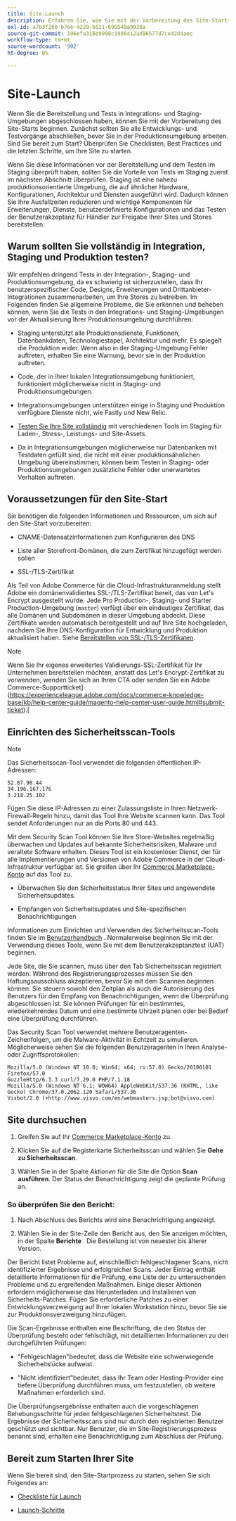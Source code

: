 ```yaml
---
title: Site-Launch
description: Erfahren Sie, wie Sie mit der Vorbereitung des Site-Starts beginnen.
exl-id: a7b3f260-b76e-4220-b521-699548a9928a
source-git-commit: 196efa316b9998c1980412ad96577d7ce42d4aec
workflow-type: tm+mt
source-wordcount: '902'
ht-degree: 0%

---
```


# Site-Launch

Wenn Sie die Bereitstellung und Tests in Integrations- und Staging-Umgebungen abgeschlossen haben, können Sie mit der Vorbereitung des Site-Starts beginnen. Zunächst sollten Sie alle Entwicklungs- und Testvorgänge abschließen, bevor Sie in der Produktionsumgebung arbeiten. Sind Sie bereit zum Start? Überprüfen Sie Checklisten, Best Practices und die letzten Schritte, um Ihre Site zu starten.

Wenn Sie diese Informationen vor der Bereitstellung und dem Testen im Staging überprüft haben, sollten Sie die Vorteile von Tests im Staging zuerst im nächsten Abschnitt überprüfen. Staging ist eine nahezu produktionsorientierte Umgebung, die auf ähnlicher Hardware, Konfigurationen, Architektur und Diensten ausgeführt wird. Dadurch können Sie Ihre Ausfallzeiten reduzieren und wichtige Komponenten für Erweiterungen, Dienste, benutzerdefinierte Konfigurationen und das Testen der Benutzerakzeptanz für Händler zur Freigabe Ihrer Sites und Stores bereitstellen.

## Warum sollten Sie vollständig in Integration, Staging und Produktion testen?

Wir empfehlen dringend Tests in der Integration-, Staging- und Produktionsumgebung, da es schwierig ist sicherzustellen, dass Ihr benutzerspezifischer Code, Designs, Erweiterungen und Drittanbieter-Integrationen zusammenarbeiten, um Ihre Stores zu betreiben. Im Folgenden finden Sie allgemeine Probleme, die Sie erkennen und beheben können, wenn Sie die Tests in den Integrations- und Staging-Umgebungen vor der Aktualisierung Ihrer Produktionsumgebung durchführen:

- Staging unterstützt alle Produktionsdienste, Funktionen, Datenbankdaten, Technologiestapel, Architektur und mehr. Es spiegelt die Produktion wider. Wenn also in der Staging-Umgebung Fehler auftreten, erhalten Sie eine Warnung, bevor sie in der Produktion auftreten.

- Code, der in Ihrer lokalen Integrationsumgebung funktioniert, funktioniert möglicherweise nicht in Staging- und Produktionsumgebungen.

- Integrationsumgebungen unterstützen einige in Staging und Produktion verfügbare Dienste nicht, wie Fastly und New Relic.

- [Testen Sie Ihre Site vollständig](../test/guidance.md) mit verschiedenen Tools im Staging für Laden-, Stress-, Leistungs- und Site-Assets.

- Da in Integrationsumgebungen möglicherweise nur Datenbanken mit Testdaten gefüllt sind, die nicht mit einer produktionsähnlichen Umgebung übereinstimmen, können beim Testen in Staging- oder Produktionsumgebungen zusätzliche Fehler oder unerwartetes Verhalten auftreten.

## Voraussetzungen für den Site-Start

Sie benötigen die folgenden Informationen und Ressourcen, um sich auf den Site-Start vorzubereiten:

- CNAME-Datensatzinformationen zum Konfigurieren des DNS

- Liste aller Storefront-Domänen, die zum Zertifikat hinzugefügt werden sollen

- SSL-/TLS-Zertifikat

Als Teil von Adobe Commerce für die Cloud-Infrastrukturanmeldung stellt Adobe ein domänenvalidiertes SSL-/TLS-Zertifikat bereit, das von Let&#39;s Encrypt ausgestellt wurde. Jede Pro Production-, Staging- und Starter Production-Umgebung (`master`) verfügt über ein eindeutiges Zertifikat, das alle Domänen und Subdomänen in dieser Umgebung abdeckt. Diese Zertifikate werden automatisch bereitgestellt und auf Ihre Site hochgeladen, nachdem Sie Ihre DNS-Konfiguration für Entwicklung und Produktion aktualisiert haben. Siehe [Bereitstellen von SSL-/TLS-Zertifikaten](../cdn/fastly-configuration.md#provision-ssltls-certificates).

>[!NOTE]
>
>Wenn Sie Ihr eigenes erweitertes Validierungs-SSL-Zertifikat für Ihr Unternehmen bereitstellen möchten, anstatt das Let&#39;s Encrypt-Zertifikat zu verwenden, wenden Sie sich an Ihren CTA oder senden Sie ein Adobe Commerce-Supportticket](https://experienceleague.adobe.com/docs/commerce-knowledge-base/kb/help-center-guide/magento-help-center-user-guide.html#submit-ticket).[

## Einrichten des Sicherheitsscan-Tools

>[!NOTE]
>
>Das Sicherheitsscan-Tool verwendet die folgenden öffentlichen IP-Adressen:
>
>```text
>52.87.98.44
>34.196.167.176
>3.218.25.102
>```
>
>Fügen Sie diese IP-Adressen zu einer Zulassungsliste in Ihren Netzwerk-Firewall-Regeln hinzu, damit das Tool Ihre Website scannen kann. Das Tool sendet Anforderungen nur an die Ports 80 und 443.

Mit dem Security Scan Tool können Sie Ihre Store-Websites regelmäßig überwachen und Updates auf bekannte Sicherheitsrisiken, Malware und veraltete Software erhalten. Dieses Tool ist ein kostenloser Dienst, der für alle Implementierungen und Versionen von Adobe Commerce in der Cloud-Infrastruktur verfügbar ist. Sie greifen über Ihr [Commerce Marketplace-Konto](https://account.magento.com/customer/account/login) auf das Tool zu.

- Überwachen Sie den Sicherheitsstatus Ihrer Sites und angewendete Sicherheitsupdates.

- Empfangen von Sicherheitsupdates und Site-spezifischen Benachrichtigungen

Informationen zum Einrichten und Verwenden des Sicherheitsscan-Tools finden Sie im [Benutzerhandbuch](https://experienceleague.adobe.com/en/docs/commerce-admin/systems/security/security-scan) . Normalerweise beginnen Sie mit der Verwendung dieses Tools, wenn Sie mit dem Benutzerakzeptanztest (UAT) beginnen.

Jede Site, die Sie scannen, muss über den Tab Sicherheitsscan registriert werden. Während des Registrierungsprozesses müssen Sie den Haftungsausschluss akzeptieren, bevor Sie mit dem Scannen beginnen können. Sie steuern sowohl den Zeitplan als auch die Autorisierung des Benutzers für den Empfang von Benachrichtigungen, wenn die Überprüfung abgeschlossen ist. Sie können Prüfungen für ein bestimmtes, wiederkehrendes Datum und eine bestimmte Uhrzeit planen oder bei Bedarf eine Überprüfung durchführen.

Das Security Scan Tool verwendet mehrere Benutzeragenten-Zeichenfolgen, um die Malware-Aktivität in Echtzeit zu simulieren. Möglicherweise sehen Sie die folgenden Benutzeragenten in Ihren Analyse- oder Zugriffsprotokollen:

```text
Mozilla/5.0 (Windows NT 10.0; Win64; x64; rv:57.0) Gecko/20100101 Firefox/57.0
GuzzleHttp/6.3.3 curl/7.29.0 PHP/7.1.18
Mozilla/5.0 (Windows NT 6.1; WOW64) AppleWebKit/537.36 (KHTML, like Gecko) Chrome/37.0.2062.120 Safari/537.36
Visbot/2.0 (+http://www.visvo.com/en/webmasters.jsp;bot@visvo.com)
```

## Site durchsuchen

1. Greifen Sie auf Ihr [Commerce Marketplace-Konto](https://account.magento.com/customer/account/login) zu.

1. Klicken Sie auf die Registerkarte Sicherheitsscan und wählen Sie **Gehe zu Sicherheitsscan**.

1. Wählen Sie in der Spalte _Aktionen_ für die Site die Option **Scan ausführen**. Der Status der Benachrichtigung zeigt die geplante Prüfung an.

### So überprüfen Sie den Bericht:

1. Nach Abschluss des Berichts wird eine Benachrichtigung angezeigt.

1. Wählen Sie in der Site-Zeile den Bericht aus, den Sie anzeigen möchten, in der Spalte **Berichte** . Die Bestellung ist von neuester bis älterer Version.

Der Bericht listet Probleme auf, einschließlich fehlgeschlagener Scans, nicht identifizierter Ergebnisse und erfolgreicher Scans. Jeder Eintrag enthält detaillierte Informationen für die Prüfung, eine Liste der zu untersuchenden Probleme und zu ergreifenden Maßnahmen. Einige dieser Aktionen erfordern möglicherweise das Herunterladen und Installieren von Sicherheits-Patches. Fügen Sie erforderliche Patches zu einer Entwicklungsverzweigung auf Ihrer lokalen Workstation hinzu, bevor Sie sie zur Produktionsverzweigung hinzufügen.

Die Scan-Ergebnisse enthalten eine Beschriftung, die den Status der Überprüfung besteht oder fehlschlägt, mit detaillierten Informationen zu den durchgeführten Prüfungen:

- &quot;Fehlgeschlagen&quot;bedeutet, dass die Website eine schwerwiegende Sicherheitslücke aufweist.

- &quot;Nicht identifiziert&quot;bedeutet, dass Ihr Team oder Hosting-Provider eine tiefere Überprüfung durchführen muss, um festzustellen, ob weitere Maßnahmen erforderlich sind.

Die Überprüfungsergebnisse enthalten auch die vorgeschlagenen Behebungsschritte für jeden fehlgeschlagenen Sicherheitstest. Die Ergebnisse der Sicherheitsscans sind nur durch den registrierten Benutzer geschützt und sichtbar. Nur Benutzer, die im Site-Registrierungsprozess benannt sind, erhalten eine Benachrichtigung zum Abschluss der Prüfung.

## Bereit zum Starten Ihrer Site

Wenn Sie bereit sind, den Site-Startprozess zu starten, sehen Sie sich Folgendes an:

- [Checkliste für Launch](checklist.md)

- [Launch-Schritte](steps.md)

